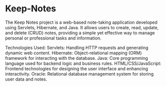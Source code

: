 # Keep-Notes
The Keep Notes project is a web-based note-taking application developed using Servlets, Hibernate, and Java. It allows users to create, read, update, and delete (CRUD) notes, providing a simple yet effective way to manage personal or professional tasks and information.

Technologies Used:
Servlets: Handling HTTP requests and generating dynamic web content.
Hibernate: Object-relational mapping (ORM) framework for interacting with the database.
Java: Core programming language used for backend logic and business rules.
HTML/CSS/JavaScript: Frontend technologies for designing the user interface and enhancing interactivity.
Oracle: Relational database management system for storing user data and notes.
